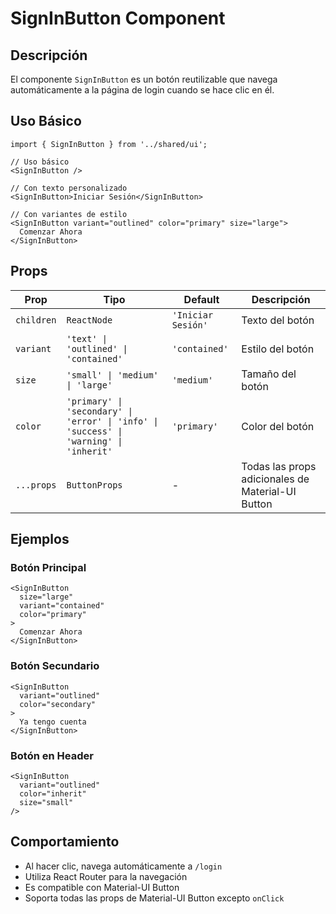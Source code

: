 # SignInButton Component

## Descripción
El componente `SignInButton` es un botón reutilizable que navega automáticamente a la página de login cuando se hace clic en él.

## Uso Básico

```tsx
import { SignInButton } from '../shared/ui';

// Uso básico
<SignInButton />

// Con texto personalizado
<SignInButton>Iniciar Sesión</SignInButton>

// Con variantes de estilo
<SignInButton variant="outlined" color="primary" size="large">
  Comenzar Ahora
</SignInButton>
```

## Props

| Prop | Tipo | Default | Descripción |
|------|------|---------|-------------|
| `children` | `ReactNode` | `'Iniciar Sesión'` | Texto del botón |
| `variant` | `'text' \| 'outlined' \| 'contained'` | `'contained'` | Estilo del botón |
| `size` | `'small' \| 'medium' \| 'large'` | `'medium'` | Tamaño del botón |
| `color` | `'primary' \| 'secondary' \| 'error' \| 'info' \| 'success' \| 'warning' \| 'inherit'` | `'primary'` | Color del botón |
| `...props` | `ButtonProps` | - | Todas las props adicionales de Material-UI Button |

## Ejemplos

### Botón Principal
```tsx
<SignInButton 
  size="large" 
  variant="contained" 
  color="primary"
>
  Comenzar Ahora
</SignInButton>
```

### Botón Secundario
```tsx
<SignInButton 
  variant="outlined" 
  color="secondary"
>
  Ya tengo cuenta
</SignInButton>
```

### Botón en Header
```tsx
<SignInButton 
  variant="outlined" 
  color="inherit"
  size="small"
/>
```

## Comportamiento
- Al hacer clic, navega automáticamente a `/login`
- Utiliza React Router para la navegación
- Es compatible con Material-UI Button
- Soporta todas las props de Material-UI Button excepto `onClick` 